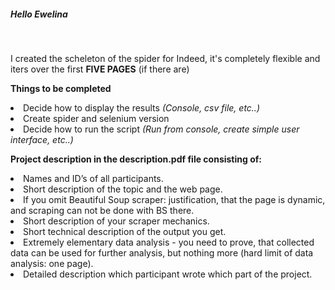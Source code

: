 <h5>Hello Ewelina</h5>
<br>
<p>I created the scheleton of the spider for Indeed, it's completely flexible and
iters over the first <strong>FIVE PAGES</strong> (if there are)</p>

<strong>Things to be completed</strong>
<li>Decide how to display the results <em>(Console, csv file, etc..)</em></li>
<li>Create spider and selenium version</li>
<li>Decide how to run the script <em>(Run from console, create simple user interface, etc..)</em></li>

<strong>Project description in the description.pdf file consisting of:</strong>
<li>Names and ID’s of all participants.</li>
<li>Short description of the topic and the web page.</li>
<li>If you omit Beautiful Soup scraper: justification, that the page is dynamic, and scraping can not be
done with BS there.</li>
<li>Short description of your scraper mechanics.</li>
<li>Short technical description of the output you get.</li>
<li>Extremely elementary data analysis - you need to prove, that collected data can be used for further analysis, but nothing more (hard limit of data analysis: one page).</li>
<li>Detailed description which participant wrote which part of the project.</li>
